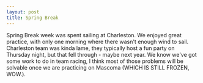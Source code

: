 ```yaml
--- 
layout: post
title: Spring Break
---
```

Spring Break week was spent sailing at Charleston. We enjoyed great practice, with only one morning where there wasn't enough wind to sail. Charleston team was kinda lame, they typically host a fun party on Thursday night, but that fell through - maybe next year. We know we've got some work to do in team racing, I think most of those problems will be solvable once we are practicing on Mascoma (WHICH IS STILL FROZEN, WOW.).

